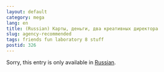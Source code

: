 ```yaml
---
layout: default
category: mega
lang: en
title: (Russian) Карты, деньги, два креативных директора
slug: agency-recommended
tags: friends fun laboratory 8 stuff 
postid: 326
---
```

<p>Sorry, this entry is only available in <a href="/mega/export/getposts.php">Russian</a>.</p>